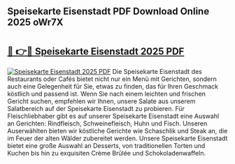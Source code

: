 ## Speisekarte Eisenstadt PDF Download Online 2025 oWr7X

# <h2><a href="http://gc63k8a.nevu.top/?p=Speisekarte+Eisenstadt">🔗 👉🔴 Speisekarte Eisenstadt 2025 PDF</a></h2>

[![Speisekarte Eisenstadt 2025 PDF](https://i.imgur.com/dBaPXMq.png)](http://gc63k8a.nevu.top/?p=Speisekarte+Eisenstadt)
Die Speisekarte Eisenstadt des Restaurants oder Cafés bietet nicht nur ein Menü mit Gerichten, sondern auch eine Gelegenheit für Sie, etwas zu finden, das für Ihren Geschmack köstlich und passend ist. Wenn Sie nach einem leichten und frischen Gericht suchen, empfehlen wir Ihnen, unsere Salate aus unserem Salatbereich auf der Speisekarte Eisenstadt zu probieren. Für Fleischliebhaber gibt es auf unserer Speisekarte Eisenstadt eine Auswahl an Gerichten: Rindfleisch, Schweinefleisch, Huhn und Fisch. Unseren Auserwählten bieten wir köstliche Gerichte wie Schaschlik und Steak an, die im Feuer der alten Wälder zubereitet werden. Unsere Speisekarte Eisenstadt bietet eine große Auswahl an Desserts, von traditionellen Torten und Kuchen bis hin zu exquisiten Crème Brûlée und Schokoladenwaffeln.
